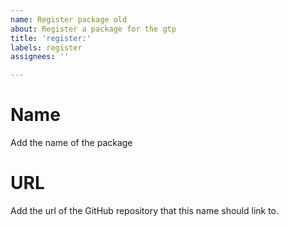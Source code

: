 ```yaml
---
name: Register package old
about: Register a package for the gtp
title: 'register:'
labels: register
assignees: ''

---
```


# Name
Add the name of the package

# URL
Add the url of the GitHub repository that this name should link to.

